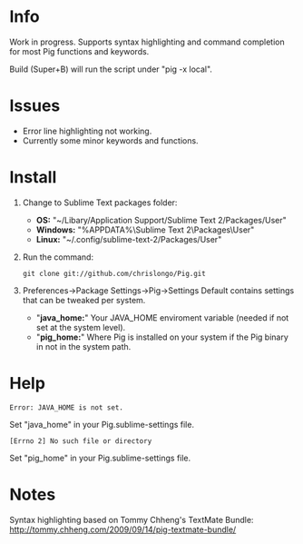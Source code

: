 # Info

Work in progress.  Supports syntax highlighting and command completion for most Pig functions and keywords.

Build (Super+B) will run the script under "pig -x local".

# Issues

* Error line highlighting not working.
* Currently some minor keywords and functions.

# Install

1. Change to Sublime Text packages folder:  

	* **OS:** "~/Libary/Application Support/Sublime Text 2/Packages/User"
	* **Windows:** "%APPDATA%\Sublime Text 2\Packages\User"
	* **Linux:** "~/.config/sublime-text-2/Packages/User"

2. Run the command:

	`git clone git://github.com/chrislongo/Pig.git`

3. Preferences->Package Settings->Pig->Settings Default contains settings that can be tweaked per system.

	* "**java_home:**" Your JAVA_HOME enviroment variable (needed if not set at the system level).
	* "**pig_home:**" Where Pig is installed on your system if the Pig binary in not in the system path.

# Help

	Error: JAVA_HOME is not set.

Set "java_home" in your Pig.sublime-settings file.

	[Errno 2] No such file or directory

Set "pig_home" in your Pig.sublime-settings file.

# Notes

Syntax highlighting based on Tommy Chheng's TextMate Bundle: http://tommy.chheng.com/2009/09/14/pig-textmate-bundle/
